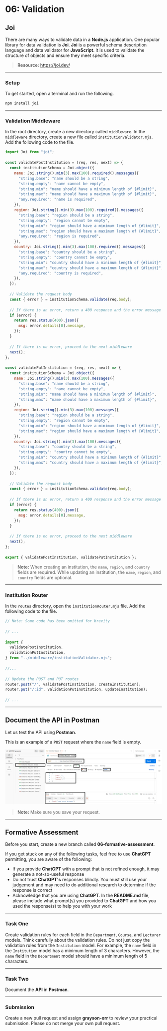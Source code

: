 # 06: Validation

## Joi

There are many ways to validate data in a **Node.js** application. One popular library for data validation is **Joi**. **Joi** is a powerful schema description language and data validator for **JavaScript**. It is used to validate the structure of objects and ensure they meet specific criteria.

> **Resource:** <https://joi.dev/>

---

### Setup

To get started, open a terminal and run the following.

```bash
npm install joi
```

---

### Validation Middleware

In the root directory, create a new directory called `middleware`. In the `middleware` directory, create a new file called `institutionValidator.mjs`. Add the following code to the file.

```javascript
import Joi from "joi";

const validatePostInstitution = (req, res, next) => {
  const institutionSchema = Joi.object({
    name: Joi.string().min(3).max(100).required().messages({
      "string.base": "name should be a string",
      "string.empty": "name cannot be empty",
      "string.min": "name should have a minimum length of {#limit}",
      "string.max": "name should have a maximum length of {#limit}",
      "any.required": "name is required",
    }),
    region: Joi.string().min(3).max(100).required().messages({
      "string.base": "region should be a string",
      "string.empty": "region cannot be empty",
      "string.min": "region should have a minimum length of {#limit}",
      "string.max": "region should have a maximum length of {#limit}",
      "any.required": "region is required",
    }),
    country: Joi.string().min(3).max(100).required().messages({
      "string.base": "country should be a string",
      "string.empty": "country cannot be empty",
      "string.min": "country should have a minimum length of {#limit}",
      "string.max": "country should have a maximum length of {#limit}",
      "any.required": "country is required",
    }),
  });

  // Validate the request body
  const { error } = institutionSchema.validate(req.body);

  // If there is an error, return a 400 response and the error message
  if (error) {
    return res.status(400).json({
      msg: error.details[0].message,
    });
  }

  // If there is no error, proceed to the next middleware
  next();
};

const validatePutInstitution = (req, res, next) => {
  const institutionSchema = Joi.object({
    name: Joi.string().min(3).max(100).messages({
      "string.base": "name should be a string",
      "string.empty": "name cannot be empty",
      "string.min": "name should have a minimum length of {#limit}",
      "string.max": "name should have a maximum length of {#limit}",
    }),
    region: Joi.string().min(3).max(100).messages({
      "string.base": "region should be a string",
      "string.empty": "region cannot be empty",
      "string.min": "region should have a minimum length of {#limit}",
      "string.max": "region should have a maximum length of {#limit}",
    }),
    country: Joi.string().min(3).max(100).messages({
      "string.base": "country should be a string",
      "string.empty": "country cannot be empty",
      "string.min": "country should have a minimum length of {#limit}",
      "string.max": "country should have a maximum length of {#limit}",
    }),
  });

  // Validate the request body
  const { error } = institutionSchema.validate(req.body);

  // If there is an error, return a 400 response and the error message
  if (error) {
    return res.status(400).json({
      msg: error.details[0].message,
    });
  }

  // If there is no error, proceed to the next middleware
  next();
};

export { validatePostInstitution, validatePutInstitution };
```

> **Note:** When creating an institution, the `name`, `region`, and `country` fields are required. While updating an institution, the `name`, `region`, and `country` fields are optional.

---

### Institution Router

In the `routes` directory, open the `institutionRouter.mjs` file. Add the following code to the file.

```javascript
// Note: Some code has been omitted for brevity

// ...

import {
  validatePostInstitution,
  validationPutInstitution,
} from "../middleware/institutionValidator.mjs";

//...

// Update the POST and PUT routes
router.post("/", validatePostInstitution, createInstitution);
router.put("/:id", validationPutInstitution, updateInstitution);

// ...
```

---

## Document the API in Postman

Let us test the API using **Postman**.

This is an example of a `POST` request where the `name` field is empty.

![](<../resources (ignore)/img/06/postman-1.PNG>)

> **Note:** Make sure you save your request.

---

## Formative Assessment

Before you start, create a new branch called **06-formative-assessment**.

If you get stuck on any of the following tasks, feel free to use **ChatGPT** permitting, you are aware of the following:

- If you provide **ChatGPT** with a prompt that is not refined enough, it may generate a not-so-useful response
- Do not trust **ChatGPT's** responses blindly. You must still use your judgement and may need to do additional research to determine if the response is correct
- Acknowledge that you are using **ChatGPT**. In the **README.md** file, please include what prompt(s) you provided to **ChatGPT** and how you used the response(s) to help you with your work

---

### Task One

Create validation rules for each field in the `Department`, `Course`, and `Lecturer` models. Think carefully about the validation rules. Do not just copy the validation rules from the `Institution` model. For example, the `name` field in the `Institution` model has a minimum length of 3 characters. However, the `name` field in the `Department` model should have a minimum length of 5 characters.

---

### Task Two

Document the **API** in **Postman**.

---

### Submission

Create a new pull request and assign **grayson-orr** to review your practical submission. Please do not merge your own pull request.
